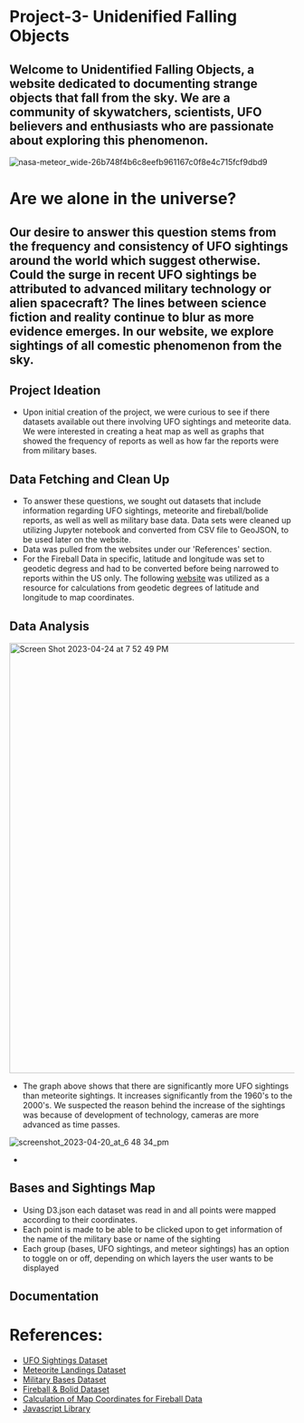 # Project-3- Unidenified Falling Objects 

## Welcome to Unidentified Falling Objects, a website dedicated to documenting strange objects that fall from the sky. We are a community of skywatchers, scientists, UFO believers and enthusiasts who are passionate about exploring this phenomenon.

![nasa-meteor_wide-26b748f4b6c8eefb961167c0f8e4c715fcf9dbd9](https://user-images.githubusercontent.com/120348065/233500067-8439f6a3-d5a7-46ec-a524-404e4b06269e.jpg)


# Are we alone in the universe? 
## Our desire to answer this question stems from the frequency and consistency of UFO sightings around the world which suggest otherwise. Could the surge in recent UFO sightings be attributed to advanced military technology or alien spacecraft? The lines between science fiction and reality continue to blur as more evidence emerges. In our website, we explore sightings of all comestic phenomenon from the sky. 

## Project Ideation
- Upon initial creation of the project, we were curious to see if there datasets available out there involving UFO sightings and meteorite data. We were interested in creating a heat map as well as graphs that showed the frequency of reports as well as how far the reports were from military bases. 

## Data Fetching and Clean Up
- To answer these questions, we sought out datasets that include information regarding UFO sightings, meteorite and fireball/bolide reports, as well as well as military base data. Data sets were cleaned up utilizing Jupyter notebook and converted from CSV file to GeoJSON, to be used later on the website.
- Data was pulled from the websites under our 'References' section. 
- For the Fireball Data in specific, latitude and longitude was set to geodetic degress and had to be converted before being narrowed to reports within the US only. The following [website](https://lweb.cfa.harvard.edu/space_geodesy/ATLAS/cme_convert.html) was utilized as a resource for calculations from geodetic degrees of latitude and longitude to map coordinates.

## Data Analysis


<img width="759" alt="Screen Shot 2023-04-24 at 7 52 49 PM" src="https://user-images.githubusercontent.com/120348065/234139729-7bd40d30-ae58-423e-9cab-a7ed2854cf3d.png">

- The graph above shows that there are significantly more UFO sightings than meteorite sightings. It increases significantly from the 1960's to the 2000's. We suspected the reason behind the increase of the sightings was because of development of technology, cameras are more advanced as time passes. 

![screenshot_2023-04-20_at_6 48 34_pm](https://user-images.githubusercontent.com/120348065/234139232-83db95b2-b82d-4967-bc2c-b2b4aac6a3cc.png)

-

## Bases and Sightings Map
 - Using D3.json each dataset was read in and all points were mapped according to their coordinates.
 - Each point is made to be able to be clicked upon to get information of the name of the military base or name of the sighting
 - Each group (bases, UFO sightings, and meteor sightings) has an option to toggle on or off, depending on which layers the user wants to be displayed

## Documentation


# References:

- [UFO Sightings Dataset](https://www.kaggle.com/datasets/NUFORC/ufo-sightings)  
- [Meteorite Landings Dataset](https://catalog.data.gov/dataset/meteorite-landings) 
- [Military Bases Dataset](https://public.opendatasoft.com/explore/dataset/military-bases/table/) 
- [Fireball & Bolid Dataset](https://cneos.jpl.nasa.gov/fireballs/) 
- [Calculation of Map Coordinates for Fireball Data](https://lweb.cfa.harvard.edu/space_geodesy/ATLAS/cme_convert.html) 
- [Javascript Library](https://codepen.io/chrisgannon/pen/oqrKNE)  
